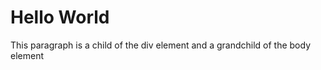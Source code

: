 <body>
  <h1>Hello World</h1>

  <div>
		<p>This paragraph is a child of the div element and a grandchild of the body element</p>

  </div>  
</body>